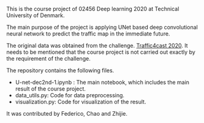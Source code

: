 This is the course project of 02456 Deep learning 2020 at Technical University of Denmark.

The main purpose of the project is applying UNet based deep convolutional neural network to predict the traffic map in the immediate future.

The original data was obtained from the challenge. [Traffic4cast 2020](https://www.iarai.ac.at/traffic4cast/). It needs to be mentioned that the course project is not carried out exactly by the requirement of the challenge.

The repository contains the following files.

 * U-net-dec2nd-1.ipynb : The main notebook, which includes the main result of the course project.
 * data_utils.py: Code for data preprocessing.
 * visualization.py: Code for visualization of the result.
 

It was contributed by Federico, Chao and Zhijie.
